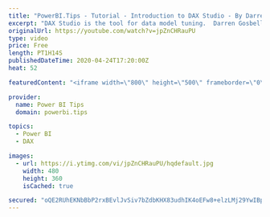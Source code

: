 ```yaml
---
title: "PowerBI.Tips - Tutorial - Introduction to DAX Studio - By Darren Gosbell"
excerpt: "DAX Studio is the tool for data model tuning.  Darren Gosbell the creator of DAX Studio will be giving a live demo of his tool.    In this webinar we will be reviewing the following topics:  - What is DAX Studio?  - Why should I use DAX Studio?  - Getting started and connecting DAX Studio to various"
originalUrl: https://youtube.com/watch?v=jpZnCHRauPU
type: video
price: Free
length: PT1H14S
publishedDateTime: 2020-04-24T17:20:00Z
heat: 52

featuredContent: "<iframe width=\"800\" height=\"500\" frameborder=\"0\" src=\"https://www.youtube.com/embed/jpZnCHRauPU\" allow=\"accelerometer; autoplay; encrypted-media; gyroscope; picture-in-picture\" allowfullscreen></iframe>"

provider:
  name: Power BI Tips
  domain: powerbi.tips

topics:
  - Power BI
  - DAX

images:
  - url: https://i.ytimg.com/vi/jpZnCHRauPU/hqdefault.jpg
    width: 480
    height: 360
    isCached: true

secured: "oQE2RUhEKNbBbP2rxBEvlJvSiv7bZdbKHX83udhIK4oEFw8+elzLMj29YwIBpZt8AXh4JAie0ZalV8c6aNwCSAYLyR+y+yNGsbicEt7nor0UzIwZn9giBfbOjUj5/VJClI0/3QDFPY+IcneD22X55qbVt5x/BcTDuul2qBJ2lNlgEyDVKo+yTmkZ9Bg8joPQaSRJ0RqN6T8j8EkJo8xYBuNhXuVnj8Xw4VhGEGP0gHPFMWgCihSCrHOEalz264y1iI7beyMpqvx35xN/YdgJEb9h9dN1vY/oRX5iiPGAMMMekdpodzsmPPYa9xiRcDc7Gc5UUDJV+c+KR9rPMfOFN+Kn2wumfGrJYnczA8GN3vmZUyq5spufbdCKaMxhO1HkaXgz9TKPTk+Ejw9Tq+v6i4S4CmuJIsGliBLcN8xf9CY=;ENEpBI9AGKK7ByxWv2vu4A=="
---
```



